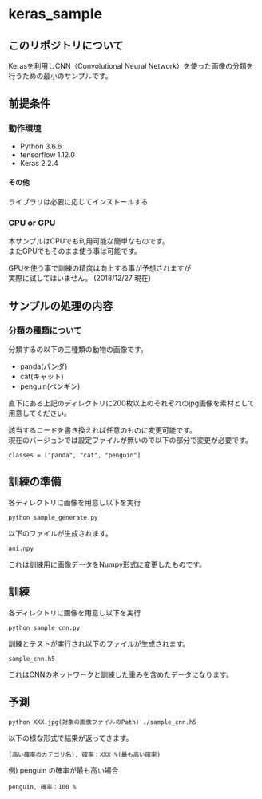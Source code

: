 # keras_sample

## このリポジトリについて
Kerasを利用しCNN（Convolutional Neural Network）を使った画像の分類を行うための最小のサンプルです。

## 前提条件

### 動作環境

- Python 3.6.6
- tensorflow 1.12.0
- Keras 2.2.4

####  その他
ライブラリは必要に応じてインストールする

### CPU or GPU
本サンプルはCPUでも利用可能な簡単なものです。  
またGPUでもそのまま使う事は可能です。

GPUを使う事で訓練の精度は向上する事が予想されますが  
実際に試してはいません。  (2018/12/27 現在)

## サンプルの処理の内容

### 分類の種類について
分類するの以下の三種類の動物の画像です。

- panda(パンダ)
- cat(キャット)
- penguin(ペンギン)

直下にある上記のディレクトリに200枚以上のそれぞれのjpg画像を素材として用意してください。

該当するコードを書き換えれば任意のものに変更可能です。  
現在のバージョンでは設定ファイルが無いので以下の部分で変更が必要です。

```
classes = ["panda", "cat", "penguin"]
```

## 訓練の準備
各ディレクトリに画像を用意し以下を実行

```
python sample_generate.py
```

以下のファイルが生成されます。 
```
ani.npy
```
これは訓練用に画像データをNumpy形式に変更したものです。

## 訓練
各ディレクトリに画像を用意し以下を実行
```
python sample_cnn.py
```

訓練とテストが実行され以下のファイルが生成されます。

```
sample_cnn.h5
```

これはCNNのネットワークと訓練した重みを含めたデータになります。

## 予測

```
python XXX.jpg(対象の画像ファイルのPath) ./sample_cnn.h5
```

以下の様な形式で結果が返ってきます。

```
(高い確率のカテゴリ名), 確率：XXX %(最も高い確率)
```

例) penguin の確率が最も高い場合
```
penguin, 確率：100 %
```




